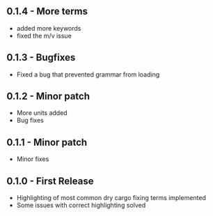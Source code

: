 ## 0.1.4 - More terms
* added more keywords
* fixed the m/v issue

## 0.1.3 - Bugfixes
* Fixed a bug that prevented grammar from loading

## 0.1.2 - Minor patch
* More units added
* Bug fixes

## 0.1.1 - Minor patch
* Minor fixes

## 0.1.0 - First Release
* Highlighting of most common dry cargo fixing terms implemented
* Some issues with correct highlighting solved
